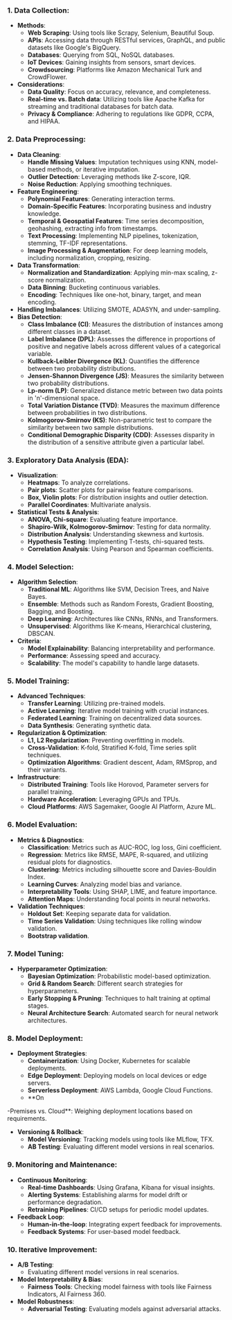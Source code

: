
### 1. **Data Collection**:
- **Methods**:
  - **Web Scraping**: Using tools like Scrapy, Selenium, Beautiful Soup.
  - **APIs**: Accessing data through RESTful services, GraphQL, and public datasets like Google's BigQuery.
  - **Databases**: Querying from SQL, NoSQL databases.
  - **IoT Devices**: Gaining insights from sensors, smart devices.
  - **Crowdsourcing**: Platforms like Amazon Mechanical Turk and CrowdFlower.
- **Considerations**:
  - **Data Quality**: Focus on accuracy, relevance, and completeness.
  - **Real-time vs. Batch data**: Utilizing tools like Apache Kafka for streaming and traditional databases for batch data.
  - **Privacy & Compliance**: Adhering to regulations like GDPR, CCPA, and HIPAA.

### 2. **Data Preprocessing**:
- **Data Cleaning**:
  - **Handle Missing Values**: Imputation techniques using KNN, model-based methods, or iterative imputation.
  - **Outlier Detection**: Leveraging methods like Z-score, IQR.
  - **Noise Reduction**: Applying smoothing techniques.
- **Feature Engineering**:
  - **Polynomial Features**: Generating interaction terms.
  - **Domain-Specific Features**: Incorporating business and industry knowledge.
  - **Temporal & Geospatial Features**: Time series decomposition, geohashing, extracting info from timestamps.
  - **Text Processing**: Implementing NLP pipelines, tokenization, stemming, TF-IDF representations.
  - **Image Processing & Augmentation**: For deep learning models, including normalization, cropping, resizing.
- **Data Transformation**:
  - **Normalization and Standardization**: Applying min-max scaling, z-score normalization.
  - **Data Binning**: Bucketing continuous variables.
  - **Encoding**: Techniques like one-hot, binary, target, and mean encoding.
- **Handling Imbalances**: Utilizing SMOTE, ADASYN, and under-sampling.
- **Bias Detection**:
  - **Class Imbalance (CI)**: Measures the distribution of instances among different classes in a dataset.
  - **Label Imbalance (DPL)**: Assesses the difference in proportions of positive and negative labels across different values of a categorical variable.
  - **Kullback-Leibler Divergence (KL)**: Quantifies the difference between two probability distributions.
  - **Jensen-Shannon Divergence (JS)**: Measures the similarity between two probability distributions.
  - **Lp-norm (LP)**: Generalized distance metric between two data points in 'n'-dimensional space.
  - **Total Variation Distance (TVD)**: Measures the maximum difference between probabilities in two distributions.
  - **Kolmogorov-Smirnov (KS)**: Non-parametric test to compare the similarity between two sample distributions.
  - **Conditional Demographic Disparity (CDD)**: Assesses disparity in the distribution of a sensitive attribute given a particular label.

### 3. **Exploratory Data Analysis (EDA)**:
- **Visualization**:
  - **Heatmaps**: To analyze correlations.
  - **Pair plots**: Scatter plots for pairwise feature comparisons.
  - **Box, Violin plots**: For distribution insights and outlier detection.
  - **Parallel Coordinates**: Multivariate analysis.
- **Statistical Tests & Analysis**:
  - **ANOVA, Chi-square**: Evaluating feature importance.
  - **Shapiro-Wilk, Kolmogorov-Smirnov**: Testing for data normality.
  - **Distribution Analysis**: Understanding skewness and kurtosis.
  - **Hypothesis Testing**: Implementing T-tests, chi-squared tests.
  - **Correlation Analysis**: Using Pearson and Spearman coefficients.

### 4. **Model Selection**:
- **Algorithm Selection**:
  - **Traditional ML**: Algorithms like SVM, Decision Trees, and Naive Bayes.
  - **Ensemble**: Methods such as Random Forests, Gradient Boosting, Bagging, and Boosting.
  - **Deep Learning**: Architectures like CNNs, RNNs, and Transformers.
  - **Unsupervised**: Algorithms like K-means, Hierarchical clustering, DBSCAN.
- **Criteria**:
  - **Model Explainability**: Balancing interpretability and performance.
  - **Performance**: Assessing speed and accuracy.
  - **Scalability**: The model's capability to handle large datasets.

### 5. **Model Training**:
- **Advanced Techniques**:
  - **Transfer Learning**: Utilizing pre-trained models.
  - **Active Learning**: Iterative model training with crucial instances.
  - **Federated Learning**: Training on decentralized data sources.
  - **Data Synthesis**: Generating synthetic data.
- **Regularization & Optimization**:
  - **L1, L2 Regularization**: Preventing overfitting in models.
  - **Cross-Validation**: K-fold, Stratified K-fold, Time series split techniques.
  - **Optimization Algorithms**: Gradient descent, Adam, RMSprop, and their variants.
- **Infrastructure**:
  - **Distributed Training**: Tools like Horovod, Parameter servers for parallel training.
  - **Hardware Acceleration**: Leveraging GPUs and TPUs.
  - **Cloud Platforms**: AWS Sagemaker, Google AI Platform, Azure ML.

### 6. **Model Evaluation**:
- **Metrics & Diagnostics**:
  - **Classification**: Metrics such as AUC-ROC, log loss, Gini coefficient.
  - **Regression**: Metrics like RMSE, MAPE, R-squared, and utilizing residual plots for diagnostics.
  - **Clustering**: Metrics including silhouette score and Davies-Bouldin Index.
  - **Learning Curves**: Analyzing model bias and variance.
  - **Interpretability Tools**: Using SHAP, LIME, and feature importance.
  - **Attention Maps**: Understanding focal points in neural networks.
- **Validation Techniques**:
  - **Holdout Set**: Keeping separate data for validation.
  - **Time Series Validation**: Using techniques like rolling window validation.
  - **Bootstrap validation**.

### 7. **Model Tuning**:
- **Hyperparameter Optimization**:
  - **Bayesian Optimization**: Probabilistic model-based optimization.
  - **Grid & Random Search**: Different search strategies for hyperparameters.
  - **Early Stopping & Pruning**: Techniques to halt training at optimal stages.
  - **Neural Architecture Search**: Automated search for neural network architectures.

### 8. **Model Deployment**:
- **Deployment Strategies**:
  - **Containerization**: Using Docker, Kubernetes for scalable deployments.
  - **Edge Deployment**: Deploying models on local devices or edge servers.
  - **Serverless Deployment**: AWS Lambda, Google Cloud Functions.
  - **On

-Premises vs. Cloud**: Weighing deployment locations based on requirements.
- **Versioning & Rollback**:
  - **Model Versioning**: Tracking models using tools like MLflow, TFX.
  - **AB Testing**: Evaluating different model versions in real scenarios.

### 9. **Monitoring and Maintenance**:
- **Continuous Monitoring**:
  - **Real-time Dashboards**: Using Grafana, Kibana for visual insights.
  - **Alerting Systems**: Establishing alarms for model drift or performance degradation.
  - **Retraining Pipelines**: CI/CD setups for periodic model updates.
- **Feedback Loop**:
  - **Human-in-the-loop**: Integrating expert feedback for improvements.
  - **Feedback Systems**: For user-based model feedback.

### 10. **Iterative Improvement**:
- **A/B Testing**:
  - Evaluating different model versions in real scenarios.
- **Model Interpretability & Bias**:
  - **Fairness Tools**: Checking model fairness with tools like Fairness Indicators, AI Fairness 360.
- **Model Robustness**:
  - **Adversarial Testing**: Evaluating models against adversarial attacks.
